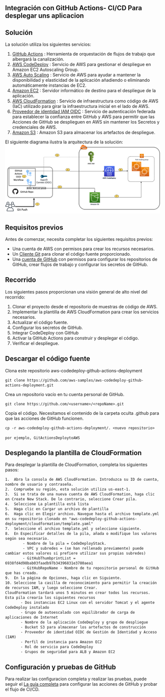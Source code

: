 ## Integración con GitHub Actions- CI/CD Para desplegar uns aplicacion

## Solución

La solución utiliza los siguientes servicios:

1.	[GitHub Actions](https://docs.github.com/en/actions) : Herramienta de orquestación de flujos de trabajo que albergará la canalización. 
2. [AWS CodeDeploy](https://aws.amazon.com/codedeploy/) : Servicio de AWS para gestionar el despliegue en Amazon EC2 Autoscaling Group.
3.	[AWS Auto Scaling](https://aws.amazon.com/ec2/autoscaling/) : Servicio de AWS para ayudar a mantener la disponibilidad y elasticidad de la aplicación añadiendo o eliminando automáticamente instancias de EC2. 
4.	[Amazon EC2](https://docs.aws.amazon.com/ec2/index.html?nc2=h_ql_doc_ec2#amazon-ec2) : Servidor informático de destino para el despliegue de la aplicación.
5.	[AWS CloudFormation](https://aws.amazon.com/cloudformation/) : Servicio de infraestructura como código de AWS (IaC) utilizado para girar la infraestructura inicial en el lado de AWS.
6.	[Proveedor de identidad IAM OIDC](https://docs.aws.amazon.com/IAM/latest/UserGuide/id_roles_providers_create_oidc.html) : Servicio de autenticación federada para establecer la confianza entre GitHub y AWS para permitir que las Acciones de GitHub se desplieguen en AWS sin mantener los Secretos y credenciales de AWS. 
7. [Amazon S3](https://docs.aws.amazon.com/AmazonS3/latest/userguide/Welcome.html) : Amazon S3 para almacenar los artefactos de despliegue.

El siguiente diagrama ilustra la arquitectura de la solución:
![Alt Text](aws-coodedeplooy-github-action-deploymentV3.png?raw=true "Title")

## Requisitos previos
Antes de comenzar, necesita completar los siguientes requisitos previos:
    
   * Una cuenta de AWS con permisos para crear los recursos necesarios.
   * Un [Cliente Git](https://git-scm.com/downloads) para clonar el código fuente proporcionado.
   * Una [cuenta de GitHub](https://github.com/) con permisos para configurar los repositorios de GitHub, crear flujos de trabajo y configurar los secretos de GitHub.

## Recorrido
Los siguientes pasos proporcionan una visión general de alto nivel del recorrido:

  1.	Clonar el proyecto desde el repositorio de muestras de código de AWS.
  2.	Implementar la plantilla de AWS CloudFormation para crear los servicios necesarios.
  3.	Actualizar el código fuente.
  4.	Configurar los secretos de GitHub.
  5.	Integrar CodeDeploy con GitHub
  6.	Activar la GitHub Actions para construir y desplegar el código.
  7.	Verificar el despliegue.

## Descargar el código fuente

Clona este repositorio aws-codedeploy-github-actions-deployment 

    git clone https://github.com/aws-samples/aws-codedeploy-github-actions-deployment.git

Crea un repositorio vacío en tu cuenta personal de GitHub.

    git clone https://github.com/<username>/<repoName>.git
    
Copia el código. Necesitamos el contenido de la carpeta oculta .github para que las acciones de GitHub funcionen.

    cp -r aws-codedeploy-github-actions-deployment/. <nuevo repositorio>

    por ejemplo, GitActionsDeploytoAWS

## Desplegando la plantilla de CloudFormation
Para desplegar la plantilla de CloudFormation, completa los siguientes pasos:

    1.	Abra la consola de AWS CloudFormation. Introduzca su ID de cuenta, nombre de usuario y contraseña. 
    2.	Compruebe su región, esta solución utiliza us-east-1.
    3.	Si se trata de una nueva cuenta de AWS CloudFormation, haga clic en Create New Stack. De lo contrario, seleccione Crear pila.
    4.	Seleccione La plantilla está lista
    5.	Haga clic en Cargar un archivo de plantilla
    6.	Haga clic en Elegir archivo. Navegue hasta el archivo template.yml en su repositorio clonado en "aws-codedeploy-github-actions-deployment/cloudformation/template.yaml" 
    7.	Seleccione el archivo template.yml y seleccione siguiente.
    8.	En Especificar detalles de la pila, añada o modifique los valores según sea necesario.
            - Nombre de la pila = CodeDeployStack.
            - VPC y subredes = (se han rellenado previamente) puede cambiar estos valores si prefiere utilizar sus propias subredes)
            - GitHubThumbprintList = 6938fd4d98bab03faadb97b34396831e3780aea1
            - GitHubRepoName - Nombre de tu repositorio personal de GitHub que has creado.
    9.	En la página de Opciones, haga clic en Siguiente.
    10.	Seleccione la casilla de reconocimiento para permitir la creación de recursos IAM, y luego seleccione Crear. 
    CloudFormation tardará unos 5 minutos en crear todos los recursos. Esta pila crearía los siguientes recursos
           - Dos instancias EC2 Linux con el servidor Tomcat y el agente CodeDeploy instalado 
           - Grupo de autoescalado con equilibrador de carga de aplicaciones de Internet
           - Nombre de la aplicación CodeDeploy y grupo de despliegue
           - Bucket S3 para almacenar los artefactos de construcción
           - Proveedor de identidad OIDC de Gestión de Identidad y Acceso (IAM)
           - Perfil de instancia para Amazon EC2 
           - Rol de servicio para CodeDeploy
           - Grupos de seguridad para ALB y Amazon EC2

## Configuración y pruebas de GitHub

Para realizar las configuracion completa y realizar las pruebas, puede seguir el [La guía completa](https://aws.amazon.com/blogs/devops/integrating-with-github-actions-ci-cd-pipeline-to-deploy-a-web-app-to-amazon-ec2/) para configurar las acciones de GitHub y probar el flujo de CI/CD.
